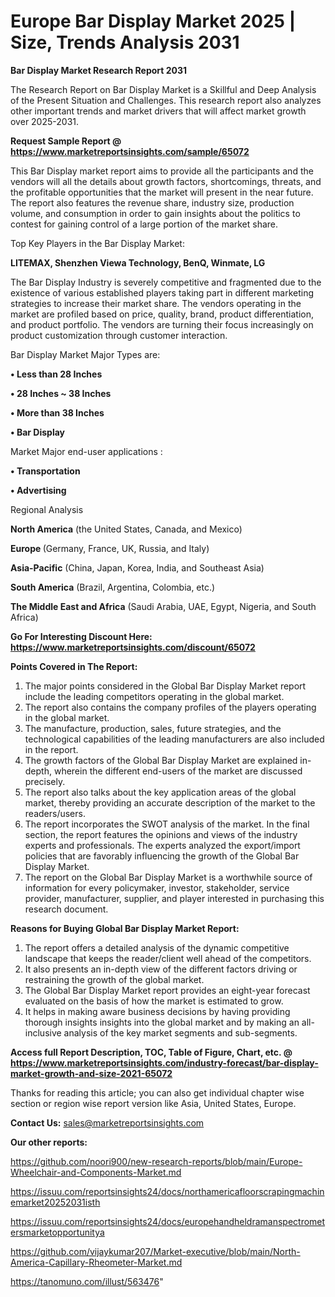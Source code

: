 # Europe Bar Display Market 2025 | Size, Trends Analysis 2031

<strong>Bar Display Market Research Report 2031</strong>

The Research Report on Bar Display Market is a Skillful and Deep Analysis of the Present Situation and Challenges. This research report also analyzes other important trends and market drivers that will affect market growth over 2025-2031.

<strong>Request Sample Report @ <a href=https://www.marketreportsinsights.com/sample/65072>https://www.marketreportsinsights.com/sample/65072</a></strong>

This Bar Display market report aims to provide all the participants and the vendors will all the details about growth factors, shortcomings, threats, and the profitable opportunities that the market will present in the near future. The report also features the revenue share, industry size, production volume, and consumption in order to gain insights about the politics to contest for gaining control of a large portion of the market share.

Top Key Players in the Bar Display Market:

<strong>LITEMAX, Shenzhen Viewa Technology, BenQ, Winmate, LG</strong>

The Bar Display Industry is severely competitive and fragmented due to the existence of various established players taking part in different marketing strategies to increase their market share. The vendors operating in the market are profiled based on price, quality, brand, product differentiation, and product portfolio. The vendors are turning their focus increasingly on product customization through customer interaction.

Bar Display Market Major Types are:

<strong>• Less than 28 Inches

• 28 Inches ~ 38 Inches

• More than 38 Inches

• Bar Display</strong>

Market Major end-user applications :

<strong>• Transportation

• Advertising</strong>

Regional Analysis

</u><strong><b>North America</b></strong> (the United States, Canada, and Mexico)

<strong><b>Europe </b></strong>(Germany, France, UK, Russia, and Italy)

<strong><b>Asia-Pacific</b></strong> (China, Japan, Korea, India, and Southeast Asia)

<strong><b>South America</b></strong> (Brazil, Argentina, Colombia, etc.)

<strong><b>The Middle East and Africa</b></strong> (Saudi Arabia, UAE, Egypt, Nigeria, and South Africa)

<strong>Go For Interesting Discount Here: <a href=https://www.marketreportsinsights.com/discount/65072>https://www.marketreportsinsights.com/discount/65072</a></strong>

<strong>Points Covered in The Report:</strong>
<ol>
  <li>The major points considered in the Global Bar Display Market report include the leading competitors operating in the global market.</li>
  <li>The report also contains the company profiles of the players operating in the global market.</li>
  <li>The manufacture, production, sales, future strategies, and the technological capabilities of the leading manufacturers are also included in the report.</li>
  <li>The growth factors of the Global Bar Display Market are explained in-depth, wherein the different end-users of the market are discussed precisely.</li>
  <li>The report also talks about the key application areas of the global market, thereby providing an accurate description of the market to the readers/users.</li>
  <li>The report incorporates the SWOT analysis of the market. In the final section, the report features the opinions and views of the industry experts and professionals. The experts analyzed the export/import policies that are favorably influencing the growth of the Global Bar Display Market.</li>
  <li>The report on the Global Bar Display Market is a worthwhile source of information for every policymaker, investor, stakeholder, service provider, manufacturer, supplier, and player interested in purchasing this research document.</li>
</ol>
<strong>Reasons for Buying Global Bar Display Market Report:</strong>

<ol>
  <li>The report offers a detailed analysis of the dynamic competitive landscape that keeps the reader/client well ahead of the competitors.</li>
  <li>It also presents an in-depth view of the different factors driving or restraining the growth of the global market.</li>
  <li>The Global Bar Display Market report provides an eight-year forecast evaluated on the basis of how the market is estimated to grow.</li>
  <li>It helps in making aware business decisions by having providing thorough insights insights into the global market and by making an all-inclusive analysis of the key market segments and sub-segments.</li>
</ol>
<strong>Access full Report Description, TOC, Table of Figure, Chart, etc. @ <a href=https://www.marketreportsinsights.com/industry-forecast/bar-display-market-growth-and-size-2021-65072>https://www.marketreportsinsights.com/industry-forecast/bar-display-market-growth-and-size-2021-65072</a></strong>


Thanks for reading this article; you can also get individual chapter wise section or region wise report version like Asia, United States, Europe.

<strong>Contact Us:</strong>
sales@marketreportsinsights.com

<strong>Our other reports:</strong>

<a href=https://github.com/noori900/new-research-reports/blob/main/Europe-Wheelchair-and-Components-Market.md>https://github.com/noori900/new-research-reports/blob/main/Europe-Wheelchair-and-Components-Market.md</a>

<a href=https://issuu.com/reportsinsights24/docs/northamericafloorscrapingmachinemarket20252031isth>https://issuu.com/reportsinsights24/docs/northamericafloorscrapingmachinemarket20252031isth</a>

<a href=https://issuu.com/reportsinsights24/docs/europehandheldramanspectrometersmarketopportunitya>https://issuu.com/reportsinsights24/docs/europehandheldramanspectrometersmarketopportunitya</a>

<a href=https://github.com/vijaykumar207/Market-executive/blob/main/North-America-Capillary-Rheometer-Market.md>https://github.com/vijaykumar207/Market-executive/blob/main/North-America-Capillary-Rheometer-Market.md</a>

<a href=https://tanomuno.com/illust/563476>https://tanomuno.com/illust/563476</a>"

